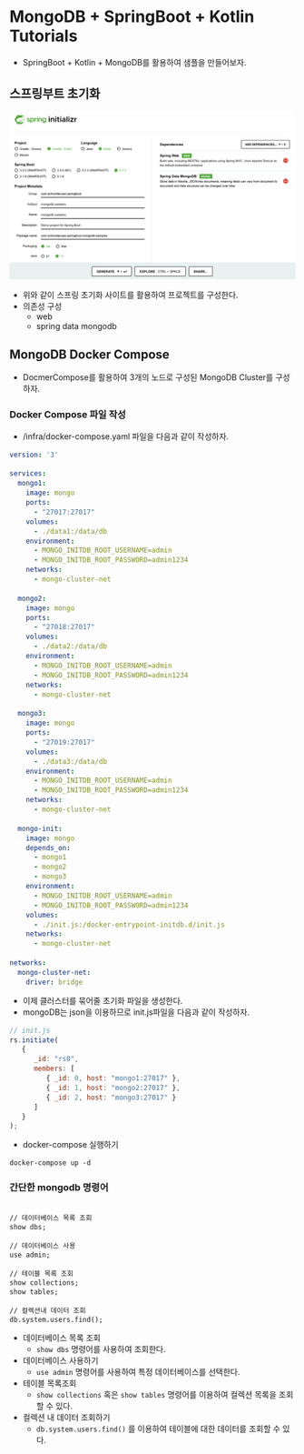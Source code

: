 # MongoDB + SpringBoot + Kotlin Tutorials

- SpringBoot + Kotlin + MongoDB를 활용하여 샘플을 만들어보자. 

## 스프링부트 초기화 

![init-springboot](./imgs/init-springboot.png)

- 위와 같이 스프링 초기화 사이트를 활용하여 프로젝트를 구성한다. 
- 의존성 구성
  - web
  - spring data mongodb

## MongoDB Docker Compose

- DocmerCompose를 활용하여 3개의 노드로 구성된 MongoDB Cluster를 구성하자. 

### Docker Compose 파일 작성

- /infra/docker-compose.yaml 파일을 다음과 같이 작성하자. 

```yaml
version: '3'

services:
  mongo1:
    image: mongo
    ports:
      - "27017:27017"
    volumes:
      - ./data1:/data/db
    environment:
      - MONGO_INITDB_ROOT_USERNAME=admin
      - MONGO_INITDB_ROOT_PASSWORD=admin1234
    networks:
      - mongo-cluster-net

  mongo2:
    image: mongo
    ports:
      - "27018:27017"
    volumes:
      - ./data2:/data/db
    environment:
      - MONGO_INITDB_ROOT_USERNAME=admin
      - MONGO_INITDB_ROOT_PASSWORD=admin1234
    networks:
      - mongo-cluster-net

  mongo3:
    image: mongo
    ports:
      - "27019:27017"
    volumes:
      - ./data3:/data/db
    environment:
      - MONGO_INITDB_ROOT_USERNAME=admin
      - MONGO_INITDB_ROOT_PASSWORD=admin1234
    networks:
      - mongo-cluster-net

  mongo-init:
    image: mongo
    depends_on:
      - mongo1
      - mongo2
      - mongo3
    environment:
      - MONGO_INITDB_ROOT_USERNAME=admin
      - MONGO_INITDB_ROOT_PASSWORD=admin1234
    volumes:
      - ./init.js:/docker-entrypoint-initdb.d/init.js
    networks:
      - mongo-cluster-net

networks:
  mongo-cluster-net:
    driver: bridge
```

- 이제 클러스터를 묶어줄 초기화 파일을 생성한다. 
- mongoDB는 json을 이용하므로 init.js파일을 다음과 같이 작성하자.

```js
// init.js
rs.initiate(
   {
      _id: "rs0",
      members: [
         { _id: 0, host: "mongo1:27017" },
         { _id: 1, host: "mongo2:27017" },
         { _id: 2, host: "mongo3:27017" }
      ]
   }
);
```

- docker-compose 실행하기 

```shell
docker-compose up -d
```

### 간단한 mongodb 명령어 

```mongodb-json

// 데이터베이스 목록 조회
show dbs;

// 데이터베이스 사용
use admin;

// 테이블 목록 조회
show collections;
show tables;

// 컬렉션내 데이터 조회
db.system.users.find();
```

- 데이터베이스 목록 조회 
  - `show dbs` 명령어를 사용하여 조회한다.
- 데이터베이스 사용하기 
  - `use admin` 명령어를 사용하여 특정 데이터베이스를 선택한다. 
- 테이블 목록조회 
  - `show collections` 혹은 `show tables` 명령어를 이용하여 컬렉션 목록을 조회할 수 있다. 
- 컬렉션 내 데이터 조회하기 
  - `db.system.users.find()` 를 이용하여 테이블에 대한 데이터를 조회할 수 있다. 